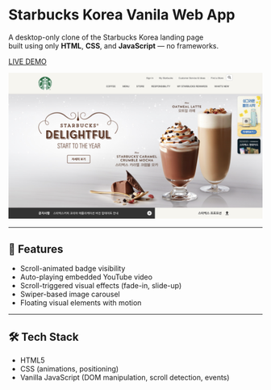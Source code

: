 # Starbucks Korea Vanila Web App

A desktop-only clone of the Starbucks Korea landing page  
built using only **HTML**, **CSS**, and **JavaScript** — no frameworks.

[LIVE DEMO](https://timely-semolina-225a90.netlify.app/)

![Starbucks](https://github.com/dohae-kim22/starbucks-korea-clone/blob/master/_assets/screenshot.png?raw=true)

---

## 🚀 Features

- Scroll-animated badge visibility
- Auto-playing embedded YouTube video
- Scroll-triggered visual effects (fade-in, slide-up)
- Swiper-based image carousel
- Floating visual elements with motion

---

## 🛠 Tech Stack

- HTML5
- CSS (animations, positioning)
- Vanilla JavaScript (DOM manipulation, scroll detection, events)
